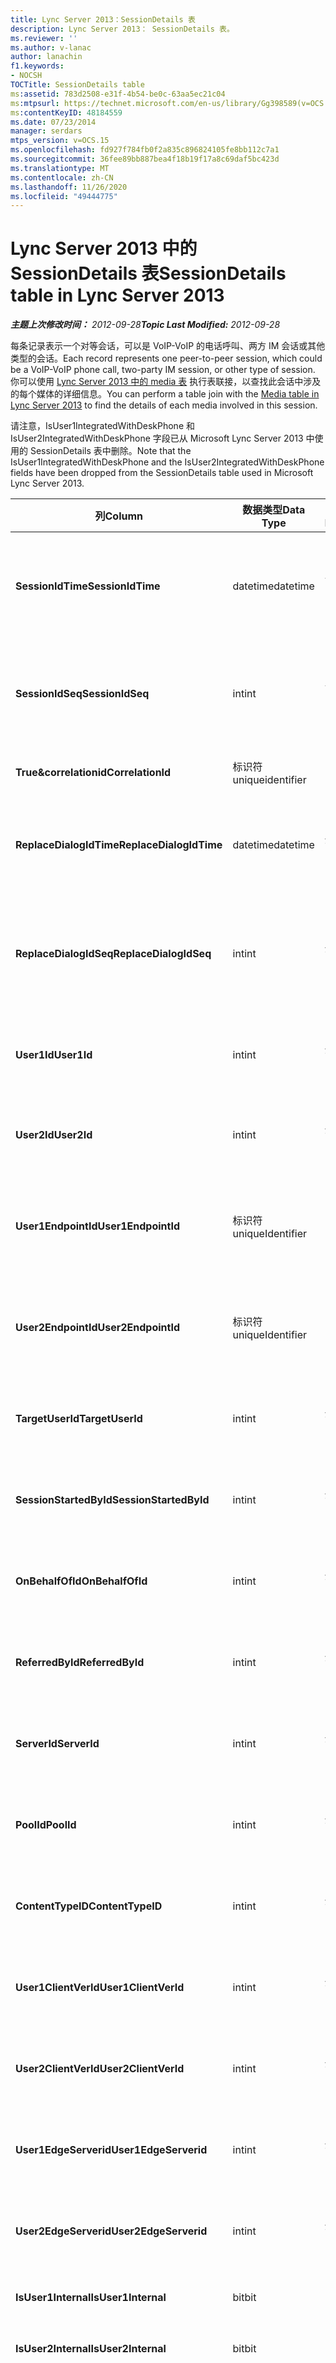```yaml
---
title: Lync Server 2013：SessionDetails 表
description: Lync Server 2013： SessionDetails 表。
ms.reviewer: ''
ms.author: v-lanac
author: lanachin
f1.keywords:
- NOCSH
TOCTitle: SessionDetails table
ms:assetid: 783d2508-e31f-4b54-be0c-63aa5ec21c04
ms:mtpsurl: https://technet.microsoft.com/en-us/library/Gg398589(v=OCS.15)
ms:contentKeyID: 48184559
ms.date: 07/23/2014
manager: serdars
mtps_version: v=OCS.15
ms.openlocfilehash: fd927f784fb0f2a835c896824105fe8bb112c7a1
ms.sourcegitcommit: 36fee89bb887bea4f18b19f17a8c69daf5bc423d
ms.translationtype: MT
ms.contentlocale: zh-CN
ms.lasthandoff: 11/26/2020
ms.locfileid: "49444775"
---
```

# <a name="sessiondetails-table-in-lync-server-2013"></a><span data-ttu-id="a082f-103">Lync Server 2013 中的 SessionDetails 表</span><span class="sxs-lookup"><span data-stu-id="a082f-103">SessionDetails table in Lync Server 2013</span></span>

<div data-xmlns="http://www.w3.org/1999/xhtml">

<div class="topic" data-xmlns="http://www.w3.org/1999/xhtml" data-msxsl="urn:schemas-microsoft-com:xslt" data-cs="https://msdn.microsoft.com/">

<div data-asp="https://msdn2.microsoft.com/asp">



</div>

<div id="mainSection">

<div id="mainBody"><span data-ttu-id="a082f-104">

<span> </span></span><span class="sxs-lookup"><span data-stu-id="a082f-104">

<span> </span></span></span>

<span data-ttu-id="a082f-105">_**主题上次修改时间：** 2012-09-28_</span><span class="sxs-lookup"><span data-stu-id="a082f-105">_**Topic Last Modified:** 2012-09-28_</span></span>

<span data-ttu-id="a082f-106">每条记录表示一个对等会话，可以是 VoIP-VoIP 的电话呼叫、两方 IM 会话或其他类型的会话。</span><span class="sxs-lookup"><span data-stu-id="a082f-106">Each record represents one peer-to-peer session, which could be a VoIP-VoIP phone call, two-party IM session, or other type of session.</span></span> <span data-ttu-id="a082f-107">你可以使用 [Lync Server 2013 中的 media 表](lync-server-2013-media-table.md) 执行表联接，以查找此会话中涉及的每个媒体的详细信息。</span><span class="sxs-lookup"><span data-stu-id="a082f-107">You can perform a table join with the [Media table in Lync Server 2013](lync-server-2013-media-table.md) to find the details of each media involved in this session.</span></span>

<span data-ttu-id="a082f-108">请注意，IsUser1IntegratedWithDeskPhone 和 IsUser2IntegratedWithDeskPhone 字段已从 Microsoft Lync Server 2013 中使用的 SessionDetails 表中删除。</span><span class="sxs-lookup"><span data-stu-id="a082f-108">Note that the IsUser1IntegratedWithDeskPhone and the IsUser2IntegratedWithDeskPhone fields have been dropped from the SessionDetails table used in Microsoft Lync Server 2013.</span></span>


<table>
<colgroup>
<col style="width: 25%" />
<col style="width: 25%" />
<col style="width: 25%" />
<col style="width: 25%" />
</colgroup>
<thead>
<tr class="header">
<th><span data-ttu-id="a082f-109">列</span><span class="sxs-lookup"><span data-stu-id="a082f-109">Column</span></span></th>
<th><span data-ttu-id="a082f-110">数据类型</span><span class="sxs-lookup"><span data-stu-id="a082f-110">Data Type</span></span></th>
<th><span data-ttu-id="a082f-111">键/索引</span><span class="sxs-lookup"><span data-stu-id="a082f-111">Key/Index</span></span></th>
<th><span data-ttu-id="a082f-112">详细信息</span><span class="sxs-lookup"><span data-stu-id="a082f-112">Details</span></span></th>
</tr>
</thead>
<tbody>
<tr class="odd">
<td><p><span data-ttu-id="a082f-113"><strong>SessionIdTime</strong></span><span class="sxs-lookup"><span data-stu-id="a082f-113"><strong>SessionIdTime</strong></span></span></p></td>
<td><p><span data-ttu-id="a082f-114">datetime</span><span class="sxs-lookup"><span data-stu-id="a082f-114">datetime</span></span></p></td>
<td><p><span data-ttu-id="a082f-115">主、外部</span><span class="sxs-lookup"><span data-stu-id="a082f-115">Primary, Foreign</span></span></p></td>
<td><p><span data-ttu-id="a082f-116">会话请求的时间。</span><span class="sxs-lookup"><span data-stu-id="a082f-116">Time of session request.</span></span> <span data-ttu-id="a082f-117">与 <strong>SessionIdSeq</strong> 结合使用以唯一标识会话。</span><span class="sxs-lookup"><span data-stu-id="a082f-117">Used in conjunction with <strong>SessionIdSeq</strong> to uniquely identify a session.</span></span> <span data-ttu-id="a082f-118">有关详细信息，请参阅 <a href="lync-server-2013-dialogs-table.md">Lync Server 2013 中的对话框表</a> 。</span><span class="sxs-lookup"><span data-stu-id="a082f-118">See the <a href="lync-server-2013-dialogs-table.md">Dialogs table in Lync Server 2013</a> for more information.</span></span></p></td>
</tr>
<tr class="even">
<td><p><span data-ttu-id="a082f-119"><strong>SessionIdSeq</strong></span><span class="sxs-lookup"><span data-stu-id="a082f-119"><strong>SessionIdSeq</strong></span></span></p></td>
<td><p><span data-ttu-id="a082f-120">int</span><span class="sxs-lookup"><span data-stu-id="a082f-120">int</span></span></p></td>
<td><p><span data-ttu-id="a082f-121">主、外部</span><span class="sxs-lookup"><span data-stu-id="a082f-121">Primary, Foreign</span></span></p></td>
<td><p><span data-ttu-id="a082f-122">标识会话的 ID 号。</span><span class="sxs-lookup"><span data-stu-id="a082f-122">ID number to identify the session.</span></span> <span data-ttu-id="a082f-123">与 <strong>SessionIdTime</strong> 结合使用以唯一标识会话。 \* 有关详细信息，请参阅 <a href="lync-server-2013-dialogs-table.md">Lync Server 2013 中的对话框表</a> 。</span><span class="sxs-lookup"><span data-stu-id="a082f-123">Used in conjunction with <strong>SessionIdTime</strong> to uniquely identify a session.\* See the <a href="lync-server-2013-dialogs-table.md">Dialogs table in Lync Server 2013</a> for more information.</span></span></p></td>
</tr>
<tr class="odd">
<td><p><span data-ttu-id="a082f-124"><strong>True&correlationid</strong></span><span class="sxs-lookup"><span data-stu-id="a082f-124"><strong>CorrelationId</strong></span></span></p></td>
<td><p><span data-ttu-id="a082f-125">标识符</span><span class="sxs-lookup"><span data-stu-id="a082f-125">uniqueidentifier</span></span></p></td>
<td></td>
<td><p><span data-ttu-id="a082f-126">用于关联多个会话的 GUID。</span><span class="sxs-lookup"><span data-stu-id="a082f-126">A GUID to correlate multiple sessions.</span></span></p></td>
</tr>
<tr class="even">
<td><p><span data-ttu-id="a082f-127"><strong>ReplaceDialogIdTime</strong></span><span class="sxs-lookup"><span data-stu-id="a082f-127"><strong>ReplaceDialogIdTime</strong></span></span></p></td>
<td><p><span data-ttu-id="a082f-128">datetime</span><span class="sxs-lookup"><span data-stu-id="a082f-128">datetime</span></span></p></td>
<td><p><span data-ttu-id="a082f-129">外表</span><span class="sxs-lookup"><span data-stu-id="a082f-129">Foreign</span></span></p></td>
<td><p><span data-ttu-id="a082f-130">标识由当前会话替换的对话框的 ID 号。</span><span class="sxs-lookup"><span data-stu-id="a082f-130">ID number to identify the dialog which was replaced by current session.</span></span> <span data-ttu-id="a082f-131">有关详细信息，请参阅 <a href="lync-server-2013-dialogs-table.md">Lync Server 2013 中的对话框表</a> 。</span><span class="sxs-lookup"><span data-stu-id="a082f-131">See the <a href="lync-server-2013-dialogs-table.md">Dialogs table in Lync Server 2013</a> for more information.</span></span></p></td>
</tr>
<tr class="odd">
<td><p><span data-ttu-id="a082f-132"><strong>ReplaceDialogIdSeq</strong></span><span class="sxs-lookup"><span data-stu-id="a082f-132"><strong>ReplaceDialogIdSeq</strong></span></span></p></td>
<td><p><span data-ttu-id="a082f-133">int</span><span class="sxs-lookup"><span data-stu-id="a082f-133">int</span></span></p></td>
<td><p><span data-ttu-id="a082f-134">外表</span><span class="sxs-lookup"><span data-stu-id="a082f-134">Foreign</span></span></p></td>
<td><p><span data-ttu-id="a082f-135">标识会话的 ID 号。</span><span class="sxs-lookup"><span data-stu-id="a082f-135">ID number to identify the session.</span></span> <span data-ttu-id="a082f-136">与 <strong>ReplacesDialogIdTime</strong> 结合使用以唯一标识此会话替换的会话。</span><span class="sxs-lookup"><span data-stu-id="a082f-136">Used in conjunction with <strong>ReplacesDialogIdTime</strong> to uniquely identify a session that is replaced by this session.</span></span> <span data-ttu-id="a082f-137">有关详细信息，请参阅 <a href="lync-server-2013-dialogs-table.md">Lync Server 2013 中的对话框表</a> 。</span><span class="sxs-lookup"><span data-stu-id="a082f-137">See the <a href="lync-server-2013-dialogs-table.md">Dialogs table in Lync Server 2013</a> for more information.</span></span></p></td>
</tr>
<tr class="even">
<td><p><span data-ttu-id="a082f-138"><strong>User1Id</strong></span><span class="sxs-lookup"><span data-stu-id="a082f-138"><strong>User1Id</strong></span></span></p></td>
<td><p><span data-ttu-id="a082f-139">int</span><span class="sxs-lookup"><span data-stu-id="a082f-139">int</span></span></p></td>
<td><p><span data-ttu-id="a082f-140">外表</span><span class="sxs-lookup"><span data-stu-id="a082f-140">Foreign</span></span></p></td>
<td><p><span data-ttu-id="a082f-141">会话中一个用户的 ID。</span><span class="sxs-lookup"><span data-stu-id="a082f-141">ID of one user in the session.</span></span> <span data-ttu-id="a082f-142">有关详细信息，请参阅 <a href="lync-server-2013-users-table.md">Lync Server 2013 中</a> 的 "用户" 表。</span><span class="sxs-lookup"><span data-stu-id="a082f-142">See the <a href="lync-server-2013-users-table.md">Users table in Lync Server 2013</a> for more information.</span></span></p></td>
</tr>
<tr class="odd">
<td><p><span data-ttu-id="a082f-143"><strong>User2Id</strong></span><span class="sxs-lookup"><span data-stu-id="a082f-143"><strong>User2Id</strong></span></span></p></td>
<td><p><span data-ttu-id="a082f-144">int</span><span class="sxs-lookup"><span data-stu-id="a082f-144">int</span></span></p></td>
<td><p><span data-ttu-id="a082f-145">外表</span><span class="sxs-lookup"><span data-stu-id="a082f-145">Foreign</span></span></p></td>
<td><p><span data-ttu-id="a082f-146">会话中其他用户的 ID。</span><span class="sxs-lookup"><span data-stu-id="a082f-146">ID of the other user in the session.</span></span> <span data-ttu-id="a082f-147">有关详细信息，请参阅 <a href="lync-server-2013-users-table.md">Lync Server 2013 中</a> 的 "用户" 表。</span><span class="sxs-lookup"><span data-stu-id="a082f-147">See the <a href="lync-server-2013-users-table.md">Users table in Lync Server 2013</a> for more information.</span></span></p></td>
</tr>
<tr class="even">
<td><p><span data-ttu-id="a082f-148"><strong>User1EndpointId</strong></span><span class="sxs-lookup"><span data-stu-id="a082f-148"><strong>User1EndpointId</strong></span></span></p></td>
<td><p><span data-ttu-id="a082f-149">标识符</span><span class="sxs-lookup"><span data-stu-id="a082f-149">uniqueIdentifier</span></span></p></td>
<td></td>
<td><p><span data-ttu-id="a082f-150">标识会话中第一个用户使用的终结点的 GUID。</span><span class="sxs-lookup"><span data-stu-id="a082f-150">GUID that identifies the endpoint used by the first user in the session.</span></span></p>
<p><span data-ttu-id="a082f-151">此字段是在 Microsoft Lync Server 2013 中引入的。</span><span class="sxs-lookup"><span data-stu-id="a082f-151">This field was introduced in Microsoft Lync Server 2013.</span></span></p></td>
</tr>
<tr class="odd">
<td><p><span data-ttu-id="a082f-152"><strong>User2EndpointId</strong></span><span class="sxs-lookup"><span data-stu-id="a082f-152"><strong>User2EndpointId</strong></span></span></p></td>
<td><p><span data-ttu-id="a082f-153">标识符</span><span class="sxs-lookup"><span data-stu-id="a082f-153">uniqueIdentifier</span></span></p></td>
<td></td>
<td><p><span data-ttu-id="a082f-154">标识会话中第二用户使用的终结点的 GUID。</span><span class="sxs-lookup"><span data-stu-id="a082f-154">GUID that identifies the endpoint used by the second user in the session.</span></span></p>
<p><span data-ttu-id="a082f-155">此字段是在 Microsoft Lync Server 2013 中引入的。</span><span class="sxs-lookup"><span data-stu-id="a082f-155">This field was introduced in Microsoft Lync Server 2013.</span></span></p></td>
</tr>
<tr class="even">
<td><p><span data-ttu-id="a082f-156"><strong>TargetUserId</strong></span><span class="sxs-lookup"><span data-stu-id="a082f-156"><strong>TargetUserId</strong></span></span></p></td>
<td><p><span data-ttu-id="a082f-157">int</span><span class="sxs-lookup"><span data-stu-id="a082f-157">int</span></span></p></td>
<td><p><span data-ttu-id="a082f-158">外表</span><span class="sxs-lookup"><span data-stu-id="a082f-158">Foreign</span></span></p></td>
<td><p><span data-ttu-id="a082f-159">SIP 请求中的原始用户 URI。</span><span class="sxs-lookup"><span data-stu-id="a082f-159">The original To user URI in the SIP request.</span></span> <span data-ttu-id="a082f-160">有关详细信息，请参阅 <a href="lync-server-2013-users-table.md">Lync Server 2013 中</a> 的 "用户" 表。</span><span class="sxs-lookup"><span data-stu-id="a082f-160">see the <a href="lync-server-2013-users-table.md">Users table in Lync Server 2013</a> for more information.</span></span></p></td>
</tr>
<tr class="odd">
<td><p><span data-ttu-id="a082f-161"><strong>SessionStartedById</strong></span><span class="sxs-lookup"><span data-stu-id="a082f-161"><strong>SessionStartedById</strong></span></span></p></td>
<td><p><span data-ttu-id="a082f-162">int</span><span class="sxs-lookup"><span data-stu-id="a082f-162">int</span></span></p></td>
<td><p><span data-ttu-id="a082f-163">外表</span><span class="sxs-lookup"><span data-stu-id="a082f-163">Foreign</span></span></p></td>
<td><p><span data-ttu-id="a082f-164">启动会话的用户的 ID。</span><span class="sxs-lookup"><span data-stu-id="a082f-164">ID of the user who started the session.</span></span> <span data-ttu-id="a082f-165">有关详细信息，请参阅 <a href="lync-server-2013-users-table.md">Lync Server 2013 中</a> 的 "用户" 表。</span><span class="sxs-lookup"><span data-stu-id="a082f-165">See the <a href="lync-server-2013-users-table.md">Users table in Lync Server 2013</a> for more information.</span></span></p></td>
</tr>
<tr class="even">
<td><p><span data-ttu-id="a082f-166"><strong>OnBehalfOfId</strong></span><span class="sxs-lookup"><span data-stu-id="a082f-166"><strong>OnBehalfOfId</strong></span></span></p></td>
<td><p><span data-ttu-id="a082f-167">int</span><span class="sxs-lookup"><span data-stu-id="a082f-167">int</span></span></p></td>
<td><p><span data-ttu-id="a082f-168">外表</span><span class="sxs-lookup"><span data-stu-id="a082f-168">Foreign</span></span></p></td>
<td><p><span data-ttu-id="a082f-169">指明呼叫者代表的用户的 ID。</span><span class="sxs-lookup"><span data-stu-id="a082f-169">Indicates the ID of the user of who the caller is on behalf.</span></span> <span data-ttu-id="a082f-170">有关详细信息，请参阅 <a href="lync-server-2013-users-table.md">Lync Server 2013 中</a> 的 "用户" 表。</span><span class="sxs-lookup"><span data-stu-id="a082f-170">See the <a href="lync-server-2013-users-table.md">Users table in Lync Server 2013</a> for more information.</span></span></p></td>
</tr>
<tr class="odd">
<td><p><span data-ttu-id="a082f-171"><strong>ReferredById</strong></span><span class="sxs-lookup"><span data-stu-id="a082f-171"><strong>ReferredById</strong></span></span></p></td>
<td><p><span data-ttu-id="a082f-172">int</span><span class="sxs-lookup"><span data-stu-id="a082f-172">int</span></span></p></td>
<td><p><span data-ttu-id="a082f-173">外表</span><span class="sxs-lookup"><span data-stu-id="a082f-173">Foreign</span></span></p></td>
<td><p><span data-ttu-id="a082f-174">按呼叫者引用的用户的 ID。</span><span class="sxs-lookup"><span data-stu-id="a082f-174">ID of the user by who the call is referred.</span></span> <span data-ttu-id="a082f-175">有关详细信息，请参阅 <a href="lync-server-2013-users-table.md">Lync Server 2013 中</a> 的 "用户" 表。</span><span class="sxs-lookup"><span data-stu-id="a082f-175">See the <a href="lync-server-2013-users-table.md">Users table in Lync Server 2013</a> for more information.</span></span></p></td>
</tr>
<tr class="even">
<td><p><span data-ttu-id="a082f-176"><strong>ServerId</strong></span><span class="sxs-lookup"><span data-stu-id="a082f-176"><strong>ServerId</strong></span></span></p></td>
<td><p><span data-ttu-id="a082f-177">int</span><span class="sxs-lookup"><span data-stu-id="a082f-177">int</span></span></p></td>
<td><p><span data-ttu-id="a082f-178">外表</span><span class="sxs-lookup"><span data-stu-id="a082f-178">Foreign</span></span></p></td>
<td><p><span data-ttu-id="a082f-179">用于此会话的前端服务器的 ID。</span><span class="sxs-lookup"><span data-stu-id="a082f-179">ID of the front-end server used for this session.</span></span> <span data-ttu-id="a082f-180">有关详细信息，请参阅 <a href="lync-server-2013-servers-table.md">Lync Server 2013 中</a> 的 "服务器" 表。</span><span class="sxs-lookup"><span data-stu-id="a082f-180">See the <a href="lync-server-2013-servers-table.md">Servers table in Lync Server 2013</a> for more information.</span></span></p></td>
</tr>
<tr class="odd">
<td><p><span data-ttu-id="a082f-181"><strong>PoolId</strong></span><span class="sxs-lookup"><span data-stu-id="a082f-181"><strong>PoolId</strong></span></span></p></td>
<td><p><span data-ttu-id="a082f-182">int</span><span class="sxs-lookup"><span data-stu-id="a082f-182">int</span></span></p></td>
<td><p><span data-ttu-id="a082f-183">外表</span><span class="sxs-lookup"><span data-stu-id="a082f-183">Foreign</span></span></p></td>
<td><p><span data-ttu-id="a082f-184">捕获会话的池的 ID。</span><span class="sxs-lookup"><span data-stu-id="a082f-184">ID of the pool in which the session was captured.</span></span> <span data-ttu-id="a082f-185">有关详细信息，请参阅 <a href="lync-server-2013-pools-table.md">Lync Server 2013 中的 pool 表</a> 。</span><span class="sxs-lookup"><span data-stu-id="a082f-185">See the <a href="lync-server-2013-pools-table.md">Pools table in Lync Server 2013</a> for more information.</span></span></p></td>
</tr>
<tr class="even">
<td><p><span data-ttu-id="a082f-186"><strong>ContentTypeID</strong></span><span class="sxs-lookup"><span data-stu-id="a082f-186"><strong>ContentTypeID</strong></span></span></p></td>
<td><p><span data-ttu-id="a082f-187">int</span><span class="sxs-lookup"><span data-stu-id="a082f-187">int</span></span></p></td>
<td><p><span data-ttu-id="a082f-188">外表</span><span class="sxs-lookup"><span data-stu-id="a082f-188">Foreign</span></span></p></td>
<td><p><span data-ttu-id="a082f-189">会话中使用的内容类型。</span><span class="sxs-lookup"><span data-stu-id="a082f-189">Content type used in the session.</span></span> <span data-ttu-id="a082f-190">有关详细信息，请参阅 <a href="lync-server-2013-contenttypes-table.md">Lync Server 2013 中的 ContentTypes 表</a> 。</span><span class="sxs-lookup"><span data-stu-id="a082f-190">See the <a href="lync-server-2013-contenttypes-table.md">ContentTypes table in Lync Server 2013</a> for more information.</span></span></p></td>
</tr>
<tr class="odd">
<td><p><span data-ttu-id="a082f-191"><strong>User1ClientVerId</strong></span><span class="sxs-lookup"><span data-stu-id="a082f-191"><strong>User1ClientVerId</strong></span></span></p></td>
<td><p><span data-ttu-id="a082f-192">int</span><span class="sxs-lookup"><span data-stu-id="a082f-192">int</span></span></p></td>
<td><p><span data-ttu-id="a082f-193">外表</span><span class="sxs-lookup"><span data-stu-id="a082f-193">Foreign</span></span></p></td>
<td><p><span data-ttu-id="a082f-194">User1 使用的客户端版本。</span><span class="sxs-lookup"><span data-stu-id="a082f-194">Client version used by User1.</span></span> <span data-ttu-id="a082f-195">有关详细信息，请参阅 <a href="lync-server-2013-clientversions-table.md">Lync Server 2013 中的 ClientVersions 表</a> 。</span><span class="sxs-lookup"><span data-stu-id="a082f-195">See the <a href="lync-server-2013-clientversions-table.md">ClientVersions table in Lync Server 2013</a> for more information.</span></span></p></td>
</tr>
<tr class="even">
<td><p><span data-ttu-id="a082f-196"><strong>User2ClientVerId</strong></span><span class="sxs-lookup"><span data-stu-id="a082f-196"><strong>User2ClientVerId</strong></span></span></p></td>
<td><p><span data-ttu-id="a082f-197">int</span><span class="sxs-lookup"><span data-stu-id="a082f-197">int</span></span></p></td>
<td><p><span data-ttu-id="a082f-198">外表</span><span class="sxs-lookup"><span data-stu-id="a082f-198">Foreign</span></span></p></td>
<td><p><span data-ttu-id="a082f-199">用户2使用的客户端版本。</span><span class="sxs-lookup"><span data-stu-id="a082f-199">Client version used by User2.</span></span> <span data-ttu-id="a082f-200">有关详细信息，请参阅 <a href="lync-server-2013-clientversions-table.md">Lync Server 2013 中的 ClientVersions 表</a> 。</span><span class="sxs-lookup"><span data-stu-id="a082f-200">See the <a href="lync-server-2013-clientversions-table.md">ClientVersions table in Lync Server 2013</a> for more information.</span></span></p></td>
</tr>
<tr class="odd">
<td><p><span data-ttu-id="a082f-201"><strong>User1EdgeServerid</strong></span><span class="sxs-lookup"><span data-stu-id="a082f-201"><strong>User1EdgeServerid</strong></span></span></p></td>
<td><p><span data-ttu-id="a082f-202">int</span><span class="sxs-lookup"><span data-stu-id="a082f-202">int</span></span></p></td>
<td><p><span data-ttu-id="a082f-203">外表</span><span class="sxs-lookup"><span data-stu-id="a082f-203">Foreign</span></span></p></td>
<td><p><span data-ttu-id="a082f-204">由 User1 使用的边缘服务器。</span><span class="sxs-lookup"><span data-stu-id="a082f-204">Edge Server used by User1.</span></span> <span data-ttu-id="a082f-205">有关详细信息，请参阅 <a href="lync-server-2013-edgeservers-table.md">Lync Server 2013 中的 EdgeServers 表</a> 。</span><span class="sxs-lookup"><span data-stu-id="a082f-205">See the <a href="lync-server-2013-edgeservers-table.md">EdgeServers table in Lync Server 2013</a> for more information.</span></span></p></td>
</tr>
<tr class="even">
<td><p><span data-ttu-id="a082f-206"><strong>User2EdgeServerid</strong></span><span class="sxs-lookup"><span data-stu-id="a082f-206"><strong>User2EdgeServerid</strong></span></span></p></td>
<td><p><span data-ttu-id="a082f-207">int</span><span class="sxs-lookup"><span data-stu-id="a082f-207">int</span></span></p></td>
<td><p><span data-ttu-id="a082f-208">外表</span><span class="sxs-lookup"><span data-stu-id="a082f-208">Foreign</span></span></p></td>
<td><p><span data-ttu-id="a082f-209">由服务者使用的边缘服务器。</span><span class="sxs-lookup"><span data-stu-id="a082f-209">Edge Server used by User2.</span></span> <span data-ttu-id="a082f-210">有关详细信息，请参阅 <a href="lync-server-2013-edgeservers-table.md">Lync Server 2013 中的 EdgeServers 表</a> 。</span><span class="sxs-lookup"><span data-stu-id="a082f-210">See the <a href="lync-server-2013-edgeservers-table.md">EdgeServers table in Lync Server 2013</a> for more information.</span></span></p></td>
</tr>
<tr class="odd">
<td><p><span data-ttu-id="a082f-211"><strong>IsUser1Internal</strong></span><span class="sxs-lookup"><span data-stu-id="a082f-211"><strong>IsUser1Internal</strong></span></span></p></td>
<td><p><span data-ttu-id="a082f-212">bit</span><span class="sxs-lookup"><span data-stu-id="a082f-212">bit</span></span></p></td>
<td></td>
<td><p><span data-ttu-id="a082f-213">User1 是否从内部登录。</span><span class="sxs-lookup"><span data-stu-id="a082f-213">Whether User1 is logged on from internal or not.</span></span></p></td>
</tr>
<tr class="even">
<td><p><span data-ttu-id="a082f-214"><strong>IsUser2Internal</strong></span><span class="sxs-lookup"><span data-stu-id="a082f-214"><strong>IsUser2Internal</strong></span></span></p></td>
<td><p><span data-ttu-id="a082f-215">bit</span><span class="sxs-lookup"><span data-stu-id="a082f-215">bit</span></span></p></td>
<td></td>
<td><p><span data-ttu-id="a082f-216">2/2 是否已从内部登录。</span><span class="sxs-lookup"><span data-stu-id="a082f-216">Whether User2 is logged on from internal or not.</span></span></p></td>
</tr>
<tr class="odd">
<td><p><span data-ttu-id="a082f-217"><strong>InviteTime</strong></span><span class="sxs-lookup"><span data-stu-id="a082f-217"><strong>InviteTime</strong></span></span></p></td>
<td><p><span data-ttu-id="a082f-218">datetime</span><span class="sxs-lookup"><span data-stu-id="a082f-218">datetime</span></span></p></td>
<td></td>
<td><p><span data-ttu-id="a082f-219">第一次邀请请求的时间。</span><span class="sxs-lookup"><span data-stu-id="a082f-219">The time of the first INVITE request.</span></span> <span data-ttu-id="a082f-220">此字段通常由会话中的初始邀请消息所生成的数据填充。</span><span class="sxs-lookup"><span data-stu-id="a082f-220">This field is typically populated by data generated from the initial INVITE message in the session.</span></span> <span data-ttu-id="a082f-221">如果没有邀请消息，则该字段将填充第一条相关 SIP 消息的日期和时间， (再见、取消、消息或信息) 。</span><span class="sxs-lookup"><span data-stu-id="a082f-221">If there is no INVITE message then the field is populated with the date and time of the first relevant SIP message (BYE, CANCEL, MESSAGE, or INFO).</span></span> <span data-ttu-id="a082f-222">此字段通常由会话中的初始邀请消息所生成的数据填充。</span><span class="sxs-lookup"><span data-stu-id="a082f-222">This field is typically populated by data generated from the initial INVITE message in the session.</span></span> <span data-ttu-id="a082f-223">如果没有邀请消息，则该字段将填充第一条相关 SIP 消息的日期和时间， (再见、取消、消息或信息) 。</span><span class="sxs-lookup"><span data-stu-id="a082f-223">If there is no INVITE message then the field is populated with the date and time of the first relevant SIP message (BYE, CANCEL, MESSAGE, or INFO).</span></span></p></td>
</tr>
<tr class="even">
<td><p><span data-ttu-id="a082f-224"><strong>ResponseTime</strong></span><span class="sxs-lookup"><span data-stu-id="a082f-224"><strong>ResponseTime</strong></span></span></p></td>
<td><p><span data-ttu-id="a082f-225">datetime</span><span class="sxs-lookup"><span data-stu-id="a082f-225">datetime</span></span></p></td>
<td></td>
<td><p><span data-ttu-id="a082f-226">对第一个邀请消息的答复时间。</span><span class="sxs-lookup"><span data-stu-id="a082f-226">The time of the response to the first INVITE message.</span></span> <span data-ttu-id="a082f-227">此字段通常由会话中的初始邀请消息所生成的数据填充。</span><span class="sxs-lookup"><span data-stu-id="a082f-227">This field is typically populated by data generated from the initial INVITE message in the session.</span></span> <span data-ttu-id="a082f-228">如果没有邀请消息，则该字段将填充第一条相关 SIP 消息的日期和时间， (再见、取消、消息或信息) 。</span><span class="sxs-lookup"><span data-stu-id="a082f-228">If there is no INVITE message then the field is populated with the date and time of the first relevant SIP message (BYE, CANCEL, MESSAGE, or INFO).</span></span></p></td>
</tr>
<tr class="odd">
<td><p><span data-ttu-id="a082f-229"><strong>ResponseCode</strong></span><span class="sxs-lookup"><span data-stu-id="a082f-229"><strong>ResponseCode</strong></span></span></p></td>
<td><p><span data-ttu-id="a082f-230">int</span><span class="sxs-lookup"><span data-stu-id="a082f-230">int</span></span></p></td>
<td></td>
<td><p><span data-ttu-id="a082f-231">会议邀请的 SIP 响应代码。</span><span class="sxs-lookup"><span data-stu-id="a082f-231">SIP response code to the session invitation.</span></span> <span data-ttu-id="a082f-232">此字段通常由会话中的初始邀请消息所生成的数据填充。</span><span class="sxs-lookup"><span data-stu-id="a082f-232">This field is typically populated by data generated from the initial INVITE message in the session.</span></span> <span data-ttu-id="a082f-233">如果没有邀请消息，则该字段将填充第一条相关 SIP 消息的日期和时间， (再见、取消、消息或信息) 。</span><span class="sxs-lookup"><span data-stu-id="a082f-233">If there is no INVITE message then the field is populated with the date and time of the first relevant SIP message (BYE, CANCEL, MESSAGE, or INFO).</span></span></p></td>
</tr>
<tr class="even">
<td><p><span data-ttu-id="a082f-234"><strong>DiagnosticId</strong></span><span class="sxs-lookup"><span data-stu-id="a082f-234"><strong>DiagnosticId</strong></span></span></p></td>
<td><p><span data-ttu-id="a082f-235">int</span><span class="sxs-lookup"><span data-stu-id="a082f-235">int</span></span></p></td>
<td></td>
<td><p><span data-ttu-id="a082f-236">从 SIP 标题捕获的诊断 ID。</span><span class="sxs-lookup"><span data-stu-id="a082f-236">Diagnostic ID captured from SIP header.</span></span></p></td>
</tr>
<tr class="odd">
<td><p><span data-ttu-id="a082f-237"><strong>CallPriority</strong></span><span class="sxs-lookup"><span data-stu-id="a082f-237"><strong>CallPriority</strong></span></span></p></td>
<td><p><span data-ttu-id="a082f-238">int</span><span class="sxs-lookup"><span data-stu-id="a082f-238">int</span></span></p></td>
<td><p><span data-ttu-id="a082f-239">外表</span><span class="sxs-lookup"><span data-stu-id="a082f-239">Foreign</span></span></p></td>
<td><p><span data-ttu-id="a082f-240">通话优先级。</span><span class="sxs-lookup"><span data-stu-id="a082f-240">Call priority.</span></span> <span data-ttu-id="a082f-241">有关详细信息，请参阅 <a href="lync-server-2013-callpriorities-table.md">Lync Server 2013 中的 CallPriorities 表</a> 。</span><span class="sxs-lookup"><span data-stu-id="a082f-241">See the <a href="lync-server-2013-callpriorities-table.md">CallPriorities table in Lync Server 2013</a> for more information.</span></span></p></td>
</tr>
<tr class="even">
<td><p><span data-ttu-id="a082f-242"><strong>User1MessageCount</strong></span><span class="sxs-lookup"><span data-stu-id="a082f-242"><strong>User1MessageCount</strong></span></span></p></td>
<td><p><span data-ttu-id="a082f-243">int</span><span class="sxs-lookup"><span data-stu-id="a082f-243">int</span></span></p></td>
<td></td>
<td><p><span data-ttu-id="a082f-244">在会话期间由 User1 发送的消息数。</span><span class="sxs-lookup"><span data-stu-id="a082f-244">Number of messages sent by User1 during the session.</span></span></p></td>
</tr>
<tr class="odd">
<td><p><span data-ttu-id="a082f-245"><strong>User2MessageCount</strong></span><span class="sxs-lookup"><span data-stu-id="a082f-245"><strong>User2MessageCount</strong></span></span></p></td>
<td><p><span data-ttu-id="a082f-246">int</span><span class="sxs-lookup"><span data-stu-id="a082f-246">int</span></span></p></td>
<td></td>
<td><p><span data-ttu-id="a082f-247">会话期间由操作者发送的邮件数。</span><span class="sxs-lookup"><span data-stu-id="a082f-247">Number of messages sent by User2 during the session.</span></span></p></td>
</tr>
<tr class="even">
<td><p><span data-ttu-id="a082f-248"><strong>SessionEndTime</strong></span><span class="sxs-lookup"><span data-stu-id="a082f-248"><strong>SessionEndTime</strong></span></span></p></td>
<td><p><span data-ttu-id="a082f-249">datetime</span><span class="sxs-lookup"><span data-stu-id="a082f-249">datetime</span></span></p></td>
<td></td>
<td><p><span data-ttu-id="a082f-250">会话结束时的时间。</span><span class="sxs-lookup"><span data-stu-id="a082f-250">Time at the end of the session.</span></span></p></td>
</tr>
<tr class="odd">
<td><p><span data-ttu-id="a082f-251"><strong>MediaTypes</strong></span><span class="sxs-lookup"><span data-stu-id="a082f-251"><strong>MediaTypes</strong></span></span></p></td>
<td><p><span data-ttu-id="a082f-252">int</span><span class="sxs-lookup"><span data-stu-id="a082f-252">int</span></span></p></td>
<td></td>
<td><p><span data-ttu-id="a082f-253">指示此会话的媒体类型的位集。</span><span class="sxs-lookup"><span data-stu-id="a082f-253">A bit set that indicates the media type of this session.</span></span> <span data-ttu-id="a082f-254">列出的是以下类型的定义：</span><span class="sxs-lookup"><span data-stu-id="a082f-254">Listed are the definitions of the types:</span></span></p>
<h3 id="section-1"> </h3>
<div>
<table>
<colgroup>
<col style="width: 50%" />
<col style="width: 50%" />
</colgroup>
<tbody>
<tr class="odd">
<td><p><span data-ttu-id="a082f-255">即时消息</span><span class="sxs-lookup"><span data-stu-id="a082f-255">IM</span></span></p></td>
<td><p><span data-ttu-id="a082f-256">1</span><span class="sxs-lookup"><span data-stu-id="a082f-256">1</span></span></p></td>
</tr>
<tr class="even">
<td><p><span data-ttu-id="a082f-257">FILE_TRANSFER</span><span class="sxs-lookup"><span data-stu-id="a082f-257">FILE_TRANSFER</span></span></p></td>
<td><p><span data-ttu-id="a082f-258">2</span><span class="sxs-lookup"><span data-stu-id="a082f-258">2</span></span></p></td>
</tr>
<tr class="odd">
<td><p><span data-ttu-id="a082f-259">REMOTE_ASSISTANCE</span><span class="sxs-lookup"><span data-stu-id="a082f-259">REMOTE_ASSISTANCE</span></span></p></td>
<td><p><span data-ttu-id="a082f-260">4</span><span class="sxs-lookup"><span data-stu-id="a082f-260">4</span></span></p></td>
</tr>
<tr class="even">
<td><p><span data-ttu-id="a082f-261">APP_SHARING</span><span class="sxs-lookup"><span data-stu-id="a082f-261">APP_SHARING</span></span></p></td>
<td><p><span data-ttu-id="a082f-262">个</span><span class="sxs-lookup"><span data-stu-id="a082f-262">8</span></span></p></td>
</tr>
<tr class="odd">
<td><p><span data-ttu-id="a082f-263">视听</span><span class="sxs-lookup"><span data-stu-id="a082f-263">AUDIO</span></span></p></td>
<td><p><span data-ttu-id="a082f-264">utf-16</span><span class="sxs-lookup"><span data-stu-id="a082f-264">16</span></span></p></td>
</tr>
<tr class="even">
<td><p><span data-ttu-id="a082f-265">VIDEO</span><span class="sxs-lookup"><span data-stu-id="a082f-265">VIDEO</span></span></p></td>
<td><p><span data-ttu-id="a082f-266">32</span><span class="sxs-lookup"><span data-stu-id="a082f-266">32</span></span></p></td>
</tr>
<tr class="odd">
<td><p><span data-ttu-id="a082f-267">APP_INVITE</span><span class="sxs-lookup"><span data-stu-id="a082f-267">APP_INVITE</span></span></p></td>
<td><p><span data-ttu-id="a082f-268">64</span><span class="sxs-lookup"><span data-stu-id="a082f-268">64</span></span></p></td>
</tr>
</tbody>
</table>

</div></td>
</tr>
<tr class="even">
<td><p><span data-ttu-id="a082f-269"><strong>User1Flag</strong></span><span class="sxs-lookup"><span data-stu-id="a082f-269"><strong>User1Flag</strong></span></span></p></td>
<td><p><span data-ttu-id="a082f-270">smallint</span><span class="sxs-lookup"><span data-stu-id="a082f-270">smallint</span></span></p></td>
<td></td>
<td><p><span data-ttu-id="a082f-271">指示 User1 属性的位集。</span><span class="sxs-lookup"><span data-stu-id="a082f-271">A bit set that indicates the User1 attributes.</span></span> <span data-ttu-id="a082f-272">列出了以下属性定义：</span><span class="sxs-lookup"><span data-stu-id="a082f-272">The following attribute definitions are listed:</span></span></p>
<ul>
<li><p><span data-ttu-id="a082f-273">0x01-与桌面电话集成</span><span class="sxs-lookup"><span data-stu-id="a082f-273">0x01 - Integrated with desktop phone</span></span></p></li>
</ul></td>
</tr>
<tr class="odd">
<td><p><span data-ttu-id="a082f-274"><strong>User2Flag</strong></span><span class="sxs-lookup"><span data-stu-id="a082f-274"><strong>User2Flag</strong></span></span></p></td>
<td><p><span data-ttu-id="a082f-275">smallint</span><span class="sxs-lookup"><span data-stu-id="a082f-275">smallint</span></span></p></td>
<td></td>
<td><p><span data-ttu-id="a082f-276">指示 "工作 2" 属性的位集。</span><span class="sxs-lookup"><span data-stu-id="a082f-276">A bit set that indicates the User2 attributes.</span></span> <span data-ttu-id="a082f-277">列出了以下属性定义：</span><span class="sxs-lookup"><span data-stu-id="a082f-277">The following attribute definitions are listed:</span></span></p>
<ul>
<li><p><span data-ttu-id="a082f-278">0x01-与桌面电话集成</span><span class="sxs-lookup"><span data-stu-id="a082f-278">0x01 - Integrated with desktop phone</span></span></p></li>
</ul></td>
</tr>
<tr class="even">
<td><p><span data-ttu-id="a082f-279"><strong>CallFlag</strong></span><span class="sxs-lookup"><span data-stu-id="a082f-279"><strong>CallFlag</strong></span></span></p></td>
<td><p><span data-ttu-id="a082f-280">smallint</span><span class="sxs-lookup"><span data-stu-id="a082f-280">smallint</span></span></p></td>
<td></td>
<td><p><span data-ttu-id="a082f-281">指示通话属性的位集。</span><span class="sxs-lookup"><span data-stu-id="a082f-281">A bit set that indicates the call attributes.</span></span> <span data-ttu-id="a082f-282">列出了以下属性定义：</span><span class="sxs-lookup"><span data-stu-id="a082f-282">The following attribute definitions are listed:</span></span></p>
<ul>
<li><p><span data-ttu-id="a082f-283">0x01-重试会话</span><span class="sxs-lookup"><span data-stu-id="a082f-283">0x01 - Retried Session</span></span></p></li>
<li><p><span data-ttu-id="a082f-284">0x02-代表响应组的代理发出的呼叫</span><span class="sxs-lookup"><span data-stu-id="a082f-284">0x02 - A call made by agent on behalf of a response group</span></span></p></li>
</ul></td>
</tr>
<tr class="odd">
<td><p><span data-ttu-id="a082f-285"><strong>过</strong></span><span class="sxs-lookup"><span data-stu-id="a082f-285"><strong>Processed</strong></span></span></p></td>
<td><p><span data-ttu-id="a082f-286">bit</span><span class="sxs-lookup"><span data-stu-id="a082f-286">bit</span></span></p></td>
<td></td>
<td><p><span data-ttu-id="a082f-287">供监视服务内部使用。</span><span class="sxs-lookup"><span data-stu-id="a082f-287">For internal use by the Monitoring service.</span></span></p>
<p><span data-ttu-id="a082f-288">此字段是在 Microsoft Lync Server 2013 中引入的。</span><span class="sxs-lookup"><span data-stu-id="a082f-288">This field was introduced in Microsoft Lync Server 2013.</span></span></p></td>
</tr>
</tbody>
</table>


<span data-ttu-id="a082f-289">\* 对于大多数会话，SessionIdSeq 将具有值1。</span><span class="sxs-lookup"><span data-stu-id="a082f-289">\* For most sessions, SessionIdSeq will have the value of 1.</span></span> <span data-ttu-id="a082f-290">如果多个会话的开始时间完全相同，则一个会话的 SessionIdSeq 将为1，而另一个会话将为2，依此类推。</span><span class="sxs-lookup"><span data-stu-id="a082f-290">If multiple sessions start at exactly the same time, the SessionIdSeq for one will be 1, for another will be 2, and so on.</span></span>

<span data-ttu-id="a082f-291"></div>

<span> </span>

</div>

</div>

</span><span class="sxs-lookup"><span data-stu-id="a082f-291"></div>

<span> </span>

</div>

</div>

</span></span></div>

